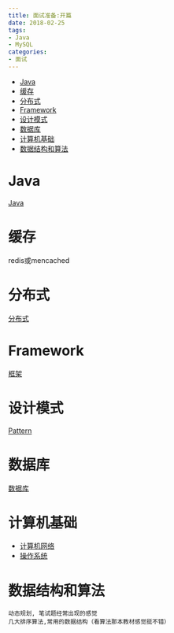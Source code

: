 ```yaml
---
title: 面试准备:开篇
date: 2018-02-25
tags:
- Java
- MySQL
categories:
- 面试
---
```


<!-- TOC -->

- [Java](#java)
- [缓存](#缓存)
- [分布式](#分布式)
- [Framework](#framework)
- [设计模式](#设计模式)
- [数据库](#数据库)
- [计算机基础](#计算机基础)
- [数据结构和算法](#数据结构和算法)

<!-- /TOC -->

# Java

[Java](./06.Java.md)

# 缓存

redis或mencached

# 分布式

[分布式](./05.Distribute.md)

# Framework

[框架](./04.Framework.md)

# 设计模式

[Pattern](../pattern)

# 数据库

[数据库](./03.DB.md)

# 计算机基础

* [计算机网络](./01.计算机网络.md)
* [操作系统](./02.OS.md)

# 数据结构和算法

    动态规划, 笔试题经常出现的感觉
    几大排序算法,常用的数据结构（看算法那本教材感觉挺不错）
